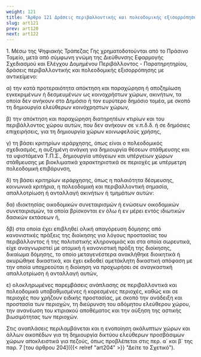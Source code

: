 ```yaml
---
weight: 121
title: "Άρθρο 121 Δράσεις περιβαλλοντικής και πολεοδομικής εξισορρόπησης μέσω της Τράπεζας Δ.Δ.Κ.Χ."
slug: art121
prev: art120
next: art122
---
```


1\. Μέσω της Ψηφιακής Τράπεζας Γης χρηματοδοτούνται από το Πράσινο Ταμείο, μετά από σύμφωνη γνώμη της Διεύθυνσης Εφαρμογής Σχεδιασμού και Ελέγχου Δομημένου Περιβάλλοντος - Παρατηρητηρίου, δράσεις περιβαλλοντικής και πολεοδομικής εξισορρόπησης με αντικείμενο:

α) την κατά προτεραιότητα απόκτηση και παραχώρηση ή αποζημίωση εγκεκριμένων ή δεσμευμένων ως κοινοχρήστων χώρων, ακινήτων, τα οποία δεν ανήκουν στο Δημόσιο ή τον ευρύτερο δημόσιο τομέα, με σκοπό τη δημιουργία ελεύθερων κοινόχρηστων χώρων,

β) την απόκτηση και παραχώρηση διατηρητέων κτιρίων και του περιβάλλοντος χώρου αυτών, που δεν ανήκουν σε ν.π.δ.δ. ή σε δημόσιες επιχειρήσεις, για τη δημιουργία χώρων κοινωφελούς χρήσης,

γ) τη βάσει κριτηρίων ιεράρχησης, όπως είναι ο πολεοδομικός σχεδιασμός, η αυξημένη ανάγκη για δημιουργία θέσεων στάθμευσης και τα υφιστάμενα Τ.Π.Σ., δημιουργία υπόγειων και υπέργειων χώρων στάθμευσης με βιοκλιματικά χαρακτηριστικά σε περιοχές με υπέρμετρη πολεοδομική επιβάρυνση,

δ) τη βάσει κριτηρίων ιεράρχησης, όπως η παλαιότητα δέσμευσης, κοινωνικά κριτήρια, η πολεοδομική και περιβαλλοντική σημασία, απαλλοτρίωση ή ανταλλαγή ακινήτων ή τμημάτων αυτών:

δα) ιδιοκτησίας οικοδομικών συνεταιρισμών ή ενώσεων οικοδομικών συνεταιρισμών, τα οποία βρίσκονται εν όλω ή εν μέρει εντός ιδιωτικών δασικών εκτάσεων ή,

δβ) στα οποία έχει επιβληθεί ολική απαγόρευση δόμησης από κανονιστικές πράξεις της διοίκησης για λόγους προστασίας του περιβάλλοντος ή της πολιτιστικής κληρονομιάς και στα οποία σωρευτικά, είχε αναγνωριστεί με ατομική ή κανονιστική πράξη της διοίκησης, δικαίωμα δόμησης, το οποίο μεταγενέστερα ανακλήθηκε διοικητικά ή ακυρώθηκε δικαστικά, και έχει εκδοθεί αμετάκλητη δικαστική απόφαση με την οποία υποχρεούται η διοίκηση να προχωρήσει σε αναγκαστική απαλλοτρίωση ή ανταλλαγή αυτών,

ε) ολοκληρωμένες παρεμβάσεις ανάπλασης σε περιβαλλοντικά και πολεοδομικά υποβαθμισμένες ή κορεσμένες περιοχές, καθώς και σε περιοχές που χρήζουν ειδικής προστασίας, με σκοπό την ανάδειξη και προστασία των περιοχών, τη διεύρυνση του αδόμητου ελεύθερου χώρου, την ανανέωση του κτιριακού αποθέματος και την αύξηση της αστικής βιωσιμότητας των περιοχών.

Στις αναπλάσεις περιλαμβάνεται και η ενοποίηση ακάλυπτων χώρων και άλλων οικοπέδων για τη δημιουργία δικτύου ελεύθερων προσβάσιμων χώρων αποκλειστικά για πεζούς, όπως προβλέπεται στις περ. α΄ και β΄ της παρ. 7 [του άρθρου 204]({{< relref "art204" >}} "Δείτε το Σχετικό").


